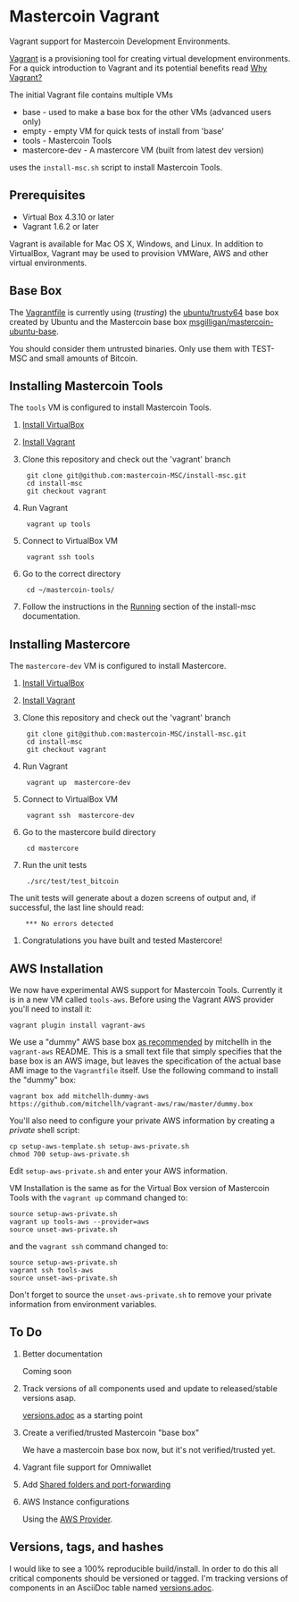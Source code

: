 Mastercoin Vagrant
==================

Vagrant support for Mastercoin Development Environments.

[Vagrant](http://www.vagrantup.com) is a provisioning tool for creating virtual development environments. For a quick introduction to Vagrant and its potential benefits read [Why Vagrant?](http://docs.vagrantup.com/v2/why-vagrant/index.html)

The initial Vagrant file contains multiple VMs

* base - used to make a base box for the other VMs (advanced users only)
* empty - empty VM for quick tests of install from 'base'
* tools - Mastercoin Tools
* mastercore-dev - A mastercore VM (built from latest dev version)

uses the ```install-msc.sh``` script to install Mastercoin Tools.

Prerequisites
-------------

* Virtual Box 4.3.10 or later
* Vagrant 1.6.2 or later

Vagrant is available for Mac OS X, Windows, and  Linux. In addition to VirtualBox, Vagrant may be used to provision VMWare, AWS and other virtual environments.

Base Box
--------

The [Vagrantfile](Vagrantfile) is currently using (*trusting*) the [ubuntu/trusty64](https://vagrantcloud.com/ubuntu/trusty64) base box created by Ubuntu and the Mastercoin base box [msgilligan/mastercoin-ubuntu-base](https://vagrantcloud.com/msgilligan/mastercoin-ubuntu-base).

You should consider them untrusted binaries. Only use them with TEST-MSC and small amounts of Bitcoin.

Installing Mastercoin Tools
---------------------------

The ```tools``` VM is configured to install Mastercoin Tools.

1. [Install VirtualBox](https://www.virtualbox.org/manual/ch02.html)
1. [Install Vagrant](http://docs.vagrantup.com/v2/installation/)
1. Clone this repository and check out the 'vagrant' branch

        git clone git@github.com:mastercoin-MSC/install-msc.git
        cd install-msc
        git checkout vagrant

1. Run Vagrant

        vagrant up tools

1. Connect to VirtualBox VM

        vagrant ssh tools

1. Go to the correct directory

        cd ~/mastercoin-tools/

1. Follow the instructions in the [Running](http://mastercoin-tools-installer.readthedocs.org/en/latest/pages/running.html) section of the install-msc documentation.

Installing Mastercore
---------------------

The ```mastercore-dev``` VM is configured to install Mastercore.

1. [Install VirtualBox](https://www.virtualbox.org/manual/ch02.html)
1. [Install Vagrant](http://docs.vagrantup.com/v2/installation/)
1. Clone this repository and check out the 'vagrant' branch

        git clone git@github.com:mastercoin-MSC/install-msc.git
        cd install-msc
        git checkout vagrant

1. Run Vagrant

        vagrant up  mastercore-dev

1. Connect to VirtualBox VM

        vagrant ssh  mastercore-dev

1. Go to the mastercore build directory

        cd mastercore

1. Run the unit tests

        ./src/test/test_bitcoin
The unit tests will generate about a dozen screens of output and, if successful, the last line should read:

        *** No errors detected

1. Congratulations you have built and tested Mastercore!


AWS Installation
----------------

We now have experimental AWS support for Mastercoin Tools. Currently it is in a new VM called `tools-aws`. Before using the Vagrant AWS provider you'll need to install it:

    vagrant plugin install vagrant-aws

We use a "dummy" AWS base box [as recommended](https://github.com/mitchellh/vagrant-aws#quick-start) by mitchellh in the `vagrant-aws` README. This is a small text file that simply specifies that the base box is an AWS image, but leaves the specification of the actual base AMI image to the `Vagrantfile` itself. Use the following command to install the "dummy" box:

    vagrant box add mitchellh-dummy-aws https://github.com/mitchellh/vagrant-aws/raw/master/dummy.box

You'll also need to configure your private AWS information by creating a *private* shell script:

    cp setup-aws-template.sh setup-aws-private.sh
    chmod 700 setup-aws-private.sh

Edit `setup-aws-private.sh` and enter your AWS information.

VM Installation is the same as for the Virtual Box version of Mastercoin Tools with the `vagrant up` command changed to:

    source setup-aws-private.sh
    vagrant up tools-aws --provider=aws
    source unset-aws-private.sh

and the `vagrant ssh` command changed to:

    source setup-aws-private.sh
    vagrant ssh tools-aws
    source unset-aws-private.sh

Don't forget to source the `unset-aws-private.sh` to remove your private information from environment variables.

To Do
-----

1. Better documentation

    Coming soon

1. Track versions of all components used and update to released/stable versions asap.

    [versions.adoc](versions.adoc) as a starting point

1. Create a verified/trusted Mastercoin "base box"

    We have a mastercoin base box now, but it's not verified/trusted yet.

1. Vagrant file support for Omniwallet
1. Add [Shared folders and port-forwarding](http://pastie.org/9083315)
1. AWS Instance configurations

    Using the [AWS Provider](https://github.com/mitchellh/vagrant-aws).



Versions, tags, and hashes
--------------------------

I would like to see a 100% reproducible build/install. In order to do this all critical components should be versioned or tagged. I'm tracking versions of components in an AsciiDoc table named [versions.adoc](versions.adoc).
